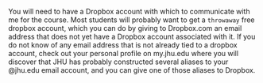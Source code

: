 
You will need to have a Dropbox account with which to communicate with
me for the course. Most students will probably want to get a
`throwaway` free dropbox account, which you can do by giving to
Dropbox.com an email address that does not yet have a Dropbox account
associated with it. If you do not know of any email address that is
not already tied to a dropbox account, check out your personal profile
on my.jhu.edu where you will discover that JHU has probably
constructed several aliases to your @jhu.edu email account, and you
can give one of those aliases to Dropbox.


